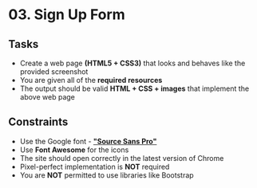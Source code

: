 # 03. Sign Up Form

## Tasks
* Create a web page **(HTML5 + CSS3)** that looks and behaves like the provided screenshot
* You are given all of the **required resources**
* The output should be valid **HTML + CSS + images** that implement the above web page

## Constraints
* Use the Google font - [**"Source Sans Pro"**](https://fonts.google.com/specimen/Source+Sans+Pro)
* Use **Font Awesome** for the icons
* The site should open correctly in the latest version of Chrome
* Pixel-perfect implementation is **NOT** required
* You are **NOT** permitted to use libraries like Bootstrap